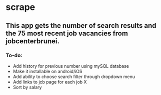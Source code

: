 # scrape
## This app gets the number of search results and the 75 most recent job vacancies from jobcenterbrunei. 

### To-do:
- Add history for previous number using mySQL database
- Make it installable on android/iOS
- Add ability to choose search filter through dropdown menu
- Add links to jcb page for each job X
- Sort by salary 


